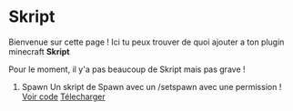 # Skript

Bienvenue sur cette page !
Ici tu peux trouver de quoi ajouter a ton plugin minecraft **Skript**

Pour le moment, il y'a pas beaucoup de Skript mais pas grave !


1. Spawn
    Un skript de Spawn avec un /setspawn avec une permission !
[Voir code](https://github.com/Nat0uille/Skript/blob/main/Skript/spawn.sk)
[Télecharger](https://github.com/Nat0uille/Skript/releases/download/spawn/spawn.sk)
